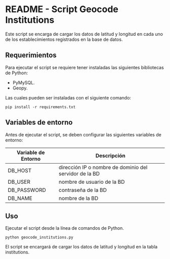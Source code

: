# README - Script Geocode Institutions
Este script se encarga de cargar los datos de latitud y longitud en cada uno de los establecimientos registrados en la base de datos.

## Requerimientos
Para ejecutar el script se requiere tener instaladas las siguientes bibliotecas de Python:
+ PyMySQL.
+ Geopy.

Las cuales pueden ser instaladas con el siguiente comando:

`pip install -r requirements.txt`

## Variables de entorno
Antes de ejecutar el script, se deben configurar las siguientes variables de entorno:

| Variable de Entorno | Descripción                                            |
| ------------------- |--------------------------------------------------------|
| DB_HOST             | dirección IP o nombre de dominio del servidor de la BD |
| DB_USER             | nombre de usuario de la BD                             |
| DB_PASSWORD         | contraseña de la BD                                    |
| DB_NAME             | nombre de la BD                                        |

## Uso
Ejecutar el script desde la línea de comandos de Python.

`python geocode_institutions.py`

El script se encargará de cargar los datos de latitud y longitud en la tabla institutions.
